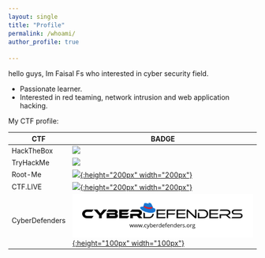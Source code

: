 ```yaml
---
layout: single
title: "Profile"
permalink: /whoami/
author_profile: true

---
```


hello guys, Im Faisal Fs who interested in cyber security field.  

- Passionate learner.
- Interested in red teaming, network intrusion and web application hacking.

My CTF profile:

|         CTF       | BADGE               |
|-------------------|-------------------------------
|HackTheBox         | [ ![](https://www.hackthebox.eu/badge/image/133269)](https://www.hackthebox.eu/profile/133269 "HackTheBox")                       
|TryHackMe          | [ ![](https://tryhackme-badges.s3.amazonaws.com/Diefx.png)](https://tryhackme.com/p/Diefx "TryHackMe")                      
|Root-Me            | [ ![](https://miro.medium.com/max/2848/1*joz9hfPQ-osvbLiUqfakmg.png){:height="200px" width="200px"}](https://www.root-me.org/ev4dx10 "Root-Me")
|CTF.LIVE           | [ ![](https://gbad85.github.io/post/ctflive-recon-ssh/featured.png){:height="200px" width="200px"}](https://www.ctf.live/playerstats?teamid=110529027437819216783 "CTF.LIVE")
|CyberDefenders     | [ ![](https://raw.githubusercontent.com/faisalfs10x/faisalfs10x.github.io/master/asset/thm/cyberdef.png){:height="100px" width="100px"}](https://cyberdefenders.org/accounts/profile/ev4dx10 "CyberDefenders")




 

